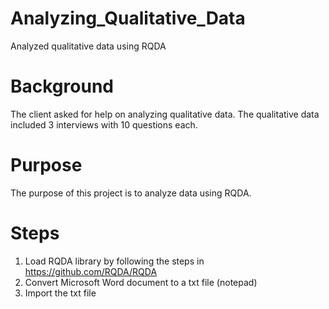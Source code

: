 # Analyzing_Qualitative_Data
Analyzed qualitative data using RQDA

# Background
The client asked for help on analyzing qualitative data. The qualitative data included 3 interviews with 10 questions each.

# Purpose
The purpose of this project is to analyze data using RQDA. 

# Steps
1. Load RQDA library by following the steps in https://github.com/RQDA/RQDA
2. Convert Microsoft Word document to a txt file (notepad)
3. Import the txt file
